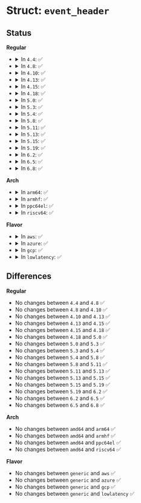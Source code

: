 # Struct: <code>event_header</code>

## Status
<b>Regular</b>
<ul>
<li>
<details>
<summary>In <code>4.4</code>: ✅</summary>

```c
struct event_header {
    __be16 data_len;
    __u8 notification_class;
    __u8 reserved1;
    __u8 nea;
    __u8 supp_event_class;
};
```
</details>
</li>
<li>
<details>
<summary>In <code>4.8</code>: ✅</summary>

```c
struct event_header {
    __be16 data_len;
    __u8 notification_class;
    __u8 reserved1;
    __u8 nea;
    __u8 supp_event_class;
};
```
</details>
</li>
<li>
<details>
<summary>In <code>4.10</code>: ✅</summary>

```c
struct event_header {
    __be16 data_len;
    __u8 notification_class;
    __u8 reserved1;
    __u8 nea;
    __u8 supp_event_class;
};
```
</details>
</li>
<li>
<details>
<summary>In <code>4.13</code>: ✅</summary>

```c
struct event_header {
    __be16 data_len;
    __u8 notification_class;
    __u8 reserved1;
    __u8 nea;
    __u8 supp_event_class;
};
```
</details>
</li>
<li>
<details>
<summary>In <code>4.15</code>: ✅</summary>

```c
struct event_header {
    __be16 data_len;
    __u8 notification_class;
    __u8 reserved1;
    __u8 nea;
    __u8 supp_event_class;
};
```
</details>
</li>
<li>
<details>
<summary>In <code>4.18</code>: ✅</summary>

```c
struct event_header {
    __be16 data_len;
    __u8 notification_class;
    __u8 reserved1;
    __u8 nea;
    __u8 supp_event_class;
};
```
</details>
</li>
<li>
<details>
<summary>In <code>5.0</code>: ✅</summary>

```c
struct event_header {
    __be16 data_len;
    __u8 notification_class;
    __u8 reserved1;
    __u8 nea;
    __u8 supp_event_class;
};
```
</details>
</li>
<li>
<details>
<summary>In <code>5.3</code>: ✅</summary>

```c
struct event_header {
    __be16 data_len;
    __u8 notification_class;
    __u8 reserved1;
    __u8 nea;
    __u8 supp_event_class;
};
```
</details>
</li>
<li>
<details>
<summary>In <code>5.4</code>: ✅</summary>

```c
struct event_header {
    __be16 data_len;
    __u8 notification_class;
    __u8 reserved1;
    __u8 nea;
    __u8 supp_event_class;
};
```
</details>
</li>
<li>
<details>
<summary>In <code>5.8</code>: ✅</summary>

```c
struct event_header {
    __be16 data_len;
    __u8 notification_class;
    __u8 reserved1;
    __u8 nea;
    __u8 supp_event_class;
};
```
</details>
</li>
<li>
<details>
<summary>In <code>5.11</code>: ✅</summary>

```c
struct event_header {
    __be16 data_len;
    __u8 notification_class;
    __u8 reserved1;
    __u8 nea;
    __u8 supp_event_class;
};
```
</details>
</li>
<li>
<details>
<summary>In <code>5.13</code>: ✅</summary>

```c
struct event_header {
    __be16 data_len;
    __u8 notification_class;
    __u8 reserved1;
    __u8 nea;
    __u8 supp_event_class;
};
```
</details>
</li>
<li>
<details>
<summary>In <code>5.15</code>: ✅</summary>

```c
struct event_header {
    __be16 data_len;
    __u8 notification_class;
    __u8 reserved1;
    __u8 nea;
    __u8 supp_event_class;
};
```
</details>
</li>
<li>
<details>
<summary>In <code>5.19</code>: ✅</summary>

```c
struct event_header {
    __be16 data_len;
    __u8 notification_class;
    __u8 reserved1;
    __u8 nea;
    __u8 supp_event_class;
};
```
</details>
</li>
<li>
<details>
<summary>In <code>6.2</code>: ✅</summary>

```c
struct event_header {
    __be16 data_len;
    __u8 notification_class;
    __u8 reserved1;
    __u8 nea;
    __u8 supp_event_class;
};
```
</details>
</li>
<li>
<details>
<summary>In <code>6.5</code>: ✅</summary>

```c
struct event_header {
    __be16 data_len;
    __u8 notification_class;
    __u8 reserved1;
    __u8 nea;
    __u8 supp_event_class;
};
```
</details>
</li>
<li>
<details>
<summary>In <code>6.8</code>: ✅</summary>

```c
struct event_header {
    __be16 data_len;
    __u8 notification_class;
    __u8 reserved1;
    __u8 nea;
    __u8 supp_event_class;
};
```
</details>
</li>
</ul>
<b>Arch</b>
<ul>
<li>
<details>
<summary>In <code>arm64</code>: ✅</summary>

```c
struct event_header {
    __be16 data_len;
    __u8 notification_class;
    __u8 reserved1;
    __u8 nea;
    __u8 supp_event_class;
};
```
</details>
</li>
<li>
<details>
<summary>In <code>armhf</code>: ✅</summary>

```c
struct event_header {
    __be16 data_len;
    __u8 notification_class;
    __u8 reserved1;
    __u8 nea;
    __u8 supp_event_class;
};
```
</details>
</li>
<li>
<details>
<summary>In <code>ppc64el</code>: ✅</summary>

```c
struct event_header {
    __be16 data_len;
    __u8 notification_class;
    __u8 reserved1;
    __u8 nea;
    __u8 supp_event_class;
};
```
</details>
</li>
<li>
<details>
<summary>In <code>riscv64</code>: ✅</summary>

```c
struct event_header {
    __be16 data_len;
    __u8 notification_class;
    __u8 reserved1;
    __u8 nea;
    __u8 supp_event_class;
};
```
</details>
</li>
</ul>
<b>Flavor</b>
<ul>
<li>
<details>
<summary>In <code>aws</code>: ✅</summary>

```c
struct event_header {
    __be16 data_len;
    __u8 notification_class;
    __u8 reserved1;
    __u8 nea;
    __u8 supp_event_class;
};
```
</details>
</li>
<li>
<details>
<summary>In <code>azure</code>: ✅</summary>

```c
struct event_header {
    __be16 data_len;
    __u8 notification_class;
    __u8 reserved1;
    __u8 nea;
    __u8 supp_event_class;
};
```
</details>
</li>
<li>
<details>
<summary>In <code>gcp</code>: ✅</summary>

```c
struct event_header {
    __be16 data_len;
    __u8 notification_class;
    __u8 reserved1;
    __u8 nea;
    __u8 supp_event_class;
};
```
</details>
</li>
<li>
<details>
<summary>In <code>lowlatency</code>: ✅</summary>

```c
struct event_header {
    __be16 data_len;
    __u8 notification_class;
    __u8 reserved1;
    __u8 nea;
    __u8 supp_event_class;
};
```
</details>
</li>
</ul>

## Differences
<b>Regular</b>
<ul>
<li>
No changes between <code>4.4</code> and <code>4.8</code> ✅
</li>
<li>
No changes between <code>4.8</code> and <code>4.10</code> ✅
</li>
<li>
No changes between <code>4.10</code> and <code>4.13</code> ✅
</li>
<li>
No changes between <code>4.13</code> and <code>4.15</code> ✅
</li>
<li>
No changes between <code>4.15</code> and <code>4.18</code> ✅
</li>
<li>
No changes between <code>4.18</code> and <code>5.0</code> ✅
</li>
<li>
No changes between <code>5.0</code> and <code>5.3</code> ✅
</li>
<li>
No changes between <code>5.3</code> and <code>5.4</code> ✅
</li>
<li>
No changes between <code>5.4</code> and <code>5.8</code> ✅
</li>
<li>
No changes between <code>5.8</code> and <code>5.11</code> ✅
</li>
<li>
No changes between <code>5.11</code> and <code>5.13</code> ✅
</li>
<li>
No changes between <code>5.13</code> and <code>5.15</code> ✅
</li>
<li>
No changes between <code>5.15</code> and <code>5.19</code> ✅
</li>
<li>
No changes between <code>5.19</code> and <code>6.2</code> ✅
</li>
<li>
No changes between <code>6.2</code> and <code>6.5</code> ✅
</li>
<li>
No changes between <code>6.5</code> and <code>6.8</code> ✅
</li>
</ul>
<b>Arch</b>
<ul>
<li>
No changes between <code>amd64</code> and <code>arm64</code> ✅
</li>
<li>
No changes between <code>amd64</code> and <code>armhf</code> ✅
</li>
<li>
No changes between <code>amd64</code> and <code>ppc64el</code> ✅
</li>
<li>
No changes between <code>amd64</code> and <code>riscv64</code> ✅
</li>
</ul>
<b>Flavor</b>
<ul>
<li>
No changes between <code>generic</code> and <code>aws</code> ✅
</li>
<li>
No changes between <code>generic</code> and <code>azure</code> ✅
</li>
<li>
No changes between <code>generic</code> and <code>gcp</code> ✅
</li>
<li>
No changes between <code>generic</code> and <code>lowlatency</code> ✅
</li>
</ul>

